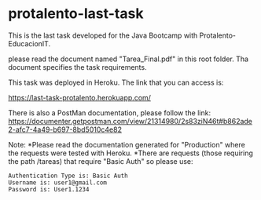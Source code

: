 # protalento-last-task

This is the last task developed for the Java Bootcamp with Protalento-EducacionIT.

please read the document named "Tarea_Final.pdf" in this root folder. Tha document specifies the task requirements.


This task was deployed in Heroku. The link that you can access is:

https://last-task-protalento.herokuapp.com/


There is also a PostMan documentation, please follow the link:
https://documenter.getpostman.com/view/21314980/2s83ziN46t#b862ade2-afc7-4a49-b697-8bd5010c4e82

Note: 
  *Please read the documentation generated for "Production" where the requests were tested with Heroku.
  *There are requests (those requiring the path /tareas) that require "Basic Auth" so please use:
  
  
    Authentication Type is: Basic Auth
    Username is: user1@gmail.com
    Password is: User1.1234
